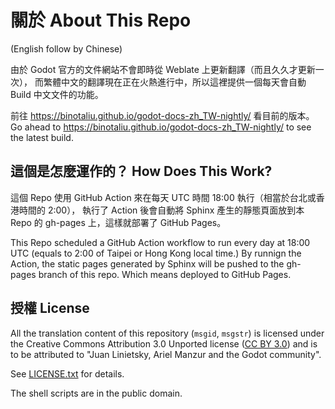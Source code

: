 # 關於 About This Repo

(English follow by Chinese)

由於 Godot 官方的文件網站不會即時從 Weblate 上更新翻譯（而且久久才更新一次），
而繁體中文的翻譯現在正在火熱進行中，所以這裡提供一個每天會自動 Build 中文文件的功能。

前往 https://binotaliu.github.io/godot-docs-zh_TW-nightly/ 看目前的版本。
Go ahead to https://binotaliu.github.io/godot-docs-zh_TW-nightly/ to see the latest build.


## 這個是怎麼運作的？ How Does This Work?

這個 Repo 使用 GitHub Action 來在每天 UTC 時間 18:00 執行（相當於台北或香港時間的 2:00），
執行了 Action 後會自動將 Sphinx 產生的靜態頁面放到本 Repo 的 gh-pages 上，這樣就部署了 GitHub Pages。

This Repo scheduled a GitHub Action workflow to run every day at 18:00 UTC (equals to 2:00 of Taipei or Hong Kong local time.)
By runnign the Action, the static pages generated by Sphinx will be pushed to the gh-pages branch of this repo. Which means deployed to GitHub Pages.

## 授權 License

All the translation content of this repository (`msgid`, `msgstr`) is
licensed under the Creative Commons Attribution 3.0 Unported license
([CC BY 3.0](https://creativecommons.org/licenses/by/3.0/)) and is to be
attributed to "Juan Linietsky, Ariel Manzur and the Godot community".

See [LICENSE.txt](/LICENSE.txt) for details.

The shell scripts are in the public domain.
